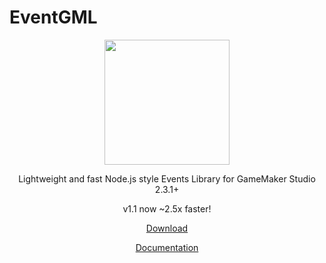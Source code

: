 # EventGML

<p align="center"><img src="https://media.discordapp.net/attachments/746283556929798154/817037629953933322/Asset_1egml_logo.png" width="200"></p>
<p align="center"> Lightweight and fast Node.js style Events Library for GameMaker Studio 2.3.1+</p>
<p align="center"> v1.1 now ~2.5x faster!</p>

<p align="center"><a href="https://github.com/Soves/EventGML/releases">Download</a></p>
<p align="center"><a href="https://github.com/Soves/EventGML/wiki">Documentation</a></p>
